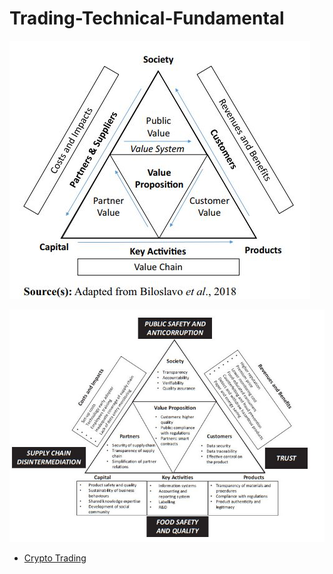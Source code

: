 # Trading-Technical-Fundamental

![Blockchain-Canvas](../../assets/attachments/Cost-value.JPG)

![Blockchain-Canvas](../../assets/attachments/Cost-value-details.jpg)

* [Crypto Trading](../archive/trading-archive-2021.md)